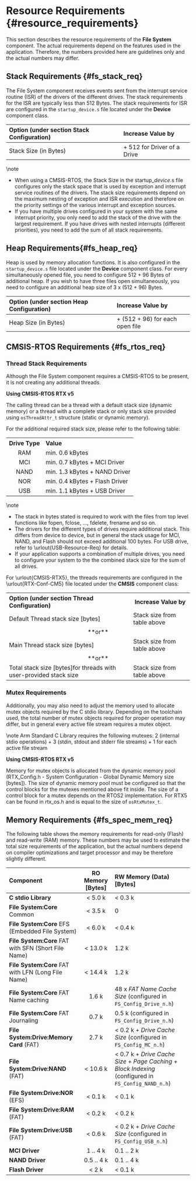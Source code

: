 # Resource Requirements {#resource_requirements}

This section describes the resource requirements of the **File System** component. 
The actual requirements depend on the features used in the application. Therefore, the numbers provided here are guidelines
only and the actual numbers may differ. 

## Stack Requirements {#fs_stack_req}

The File System component receives events sent from the interrupt service routine (ISR) of the drivers of the different
drives. The stack requirements for the ISR are typically less than 512 Bytes. The stack requirements for ISR are configured
in the `startup_device.s` file located under the **Device** component class.

| Option (under section Stack Configuration)                        | Increase Value by
| :---------------------------------------------------------------- | :----------------------
| Stack Size (in Bytes)                                             | + 512 for Driver of a Drive

\note
- When using a CMSIS-RTOS, the Stack Size in the startup_*device*.s file configures only the stack space that is used by
  exception and interrupt service routines of the drivers. The stack size requirements depend on the maximum nesting of
  exception and ISR execution and therefore on the priority settings of the various interrupt and exception sources.
- If you have multiple drives configured in your system with the same interrupt priority, you only need to add the stack
  of the drive with the largest requirement. If you have drives with nested interrupts (different priorities), you need to
  add the sum of all stack requirements.
  
## Heap Requirements{#fs_heap_req}

Heap is used by memory allocation functions. It is also configured in the `startup_device.s` file located under the **Device** component class.
For every simultaneously opened file, you need to configure 512 + 96 Bytes of additional heap. If you wish to have three files open simultaneously,
you need to configure an additional heap size of 3 x (512 + 96) Bytes.

| Option (under section Heap Configuration)                         | Increase Value by
| :---------------------------------------------------------------- | :----------------------
| Heap Size (in Bytes)                                              | + (512 + 96) for each open file

## CMSIS-RTOS Requirements {#fs_rtos_req}

### Thread Stack Requirements

Although the File System component requires a CMSIS-RTOS to be present, it is not creating any additional threads.

**Using CMSIS-RTOS RTX v5**

The calling thread can be a thread with a default stack size (dynamic memory) or a thread with
a complete stack or only stack size provided using `osThreadAttr_t` structure (static or dynamic memory).

For the additional required stack size, please refer to the following table:

<table class="doxtable" summary="Memory Requirements">
    <tr>
      <th>Drive Type</th>
      <th  align="left">Value</th>
    </tr>
    <tr>
      <td align="center">RAM</td>
      <td>min. 0.6 kBytes</td>
    </tr>
    <tr>
      <td align="center">MCI</td>
      <td>min. 0.7 kBytes + MCI Driver</td>
    </tr>
    <tr>
      <td align="center">NAND</td>
      <td>min. 1.3 kBytes + NAND Driver</td>
    </tr>
    <tr>
      <td align="center">NOR</td>
      <td>min. 0.4 kBytes + Flash Driver</td>
    </tr>
    <tr>
      <td align="center">USB</td>
      <td>min. 1.1 kBytes + USB Driver</td>
    </tr>
</table>

\note
- The stack in bytes stated is required to work with the files from top level functions like fopen, fclose, …, fdelete,
  frename and so on.
- The drivers for the different types of drives require additional stack. This differs from device to device, but in general
  the stack usage for MCI, NAND, and Flash should not exceed additional 100 bytes. For USB drive, refer to \urlout{USB-Resource-Req}
  for details.
- If your application supports a combination of multiple drives, you need to configure your system to the the combined stack
  size for the sum of all drives. 

For \urlout{CMSIS-RTX5}, the threads requirements are configured in the \urlout{RTX-Conf-CM5} file located
under the **CMSIS** component class:

<table class="doxtable" summary="CMSIS-RTOS Configuration">
    <tr>
      <th align="left">Option (under section Thread Configuration)</th>
      <th>Increase Value by</th>
    </tr>
    <tr>
      <td>Default Thread stack size [bytes]</td>
      <td>Stack size from table above</td>
    </tr>
    <tr>
      <td align="center" colspan="2">**or**</td>
    </tr>
    <tr>
      <td>Main Thread stack size [bytes]</td>
      <td>Stack size from table above</td>
    </tr>
    <tr>
      <td align="center" colspan="2">**or**</td>
    </tr>
    <tr>
      <td>Total stack size [bytes]for threads with user-provided stack size</td>
      <td>Stack size from table above</td>
    </tr>
</table>

### Mutex Requirements

Additionally, you may also need to adjust the memory used to allocate mutex objects required by the C stdio library.
Depending on the toolchain used, the total number of mutex objects required for proper operation may differ, but in
general every active file stream requires a mutex object.

\note Arm Standard C Library requires the following mutexes: 2 (internal stdio operations) + 3 (stdin, stdout and stderr file streams) + 1 for each active file stream

**Using CMSIS-RTOS RTX v5**

Memory for mutex objects is allocated from the dynamic memory pool (RTX_Config.h - System Configuration - Global Dynamic
Memory size [bytes]). The size of dynamic memory pool must be configured so that the control blocks for the mutexes mentioned
above fit inside. The size of a control block for a mutex depends on the RTOS2 implementation. For RTX5 can be found in
rtx_os.h and is equal to the size of `osRtxMutex_t`.

## Memory Requirements {#fs_spec_mem_req}

The following table shows the memory requirements for read-only (Flash) and read-write (RAM) memory.
These numbers may be used to estimate the total size requirements of the application, but the actual numbers depend
on compiler optimizations and target processor and may be therefore slightly different.

| Component                                            | RO Memory [Bytes] | RW Memory (Data) [Bytes] 
| :--------------------------------------------------- | :---------------: | :------------------------
| **C stdio Library**                                  |    < 5.0 k        | < 0.3 k
| **File System:Core** Common                          |    < 3.5 k        | 0
| **File System:Core** EFS (Embedded File System)      |    < 6.0 k        | < 0.4 k
| **File System:Core** FAT with SFN (Short File Name)  |   < 13.0 k        | 1.2 k
| **File System:Core** FAT with LFN (Long File Name)   |   < 14.4 k        | 1.2 k
| **File System:Core** FAT Name caching                |      1.6 k        | 48 x *FAT Name Cache Size* (configured in `FS_Config_Drive_n.h`)
| **File System:Core** FAT Journaling                  |      0.7 k        | 0.5 k (configured in `FS_Config_Drive_n.h`)
| **File System:Drive:Memory Card** (FAT)              |      2.7 k        | < 0.2 k + *Drive Cache Size* (configured in `FS_Config_MC_n.h`)
| **File System:Drive:NAND** (FAT)                     |   < 10.6 k        | < 0.7 k + *Drive Cache Size* + *Page Caching* + *Block Indexing* (configured in `FS_Config_NAND_n.h`)
| **File System:Drive:NOR** (EFS)                      |    < 0.1 k        | < 0.1 k
| **File System:Drive:RAM** (FAT)                      |    < 0.2 k        | < 0.2 k
| **File System:Drive:USB** (FAT)                      |    < 0.6 k        | < 0.2 k + *Drive Cache Size* (configured in `FS_Config_USB_n.h`)
| **MCI Driver**                                       |   1 .. 4 k        | 0.1 .. 2 k
| **NAND Driver**                                      | 0.5 .. 4 k        | 0.1 .. 4 k
| **Flash Driver**                                     |      < 2 k        | < 0.1 k
